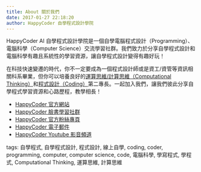 ```yaml
---
title: About 關於我們
date: 2017-01-27 22:18:20
author: HappyCoder 自學程式設計學院
---
```


HappyCoder AI 自學程式設計學院是一個自學電腦程式設計（Programming）、電腦科學（Computer Science）交流學習社群。我們致力於分享自學程式設計和電腦科學有趣且系統性的學習資源，讓自學程式設計變得有趣好玩！

在科技快速變遷的時代，你不一定要成為一個程式設計師或是資工/資管等資訊相關科系畢業，但你可以培養良好的[運算思維/計算思維（Computational Thinking）](https://zh.wikipedia.org/zh-tw/%E8%AE%A1%E7%AE%97%E6%80%9D%E7%BB%B4)和[程式設計（Coding）](https://zh.wikipedia.org/zh-tw/%E7%A8%8B%E5%BA%8F%E8%AE%BE%E8%AE%A1)第二專長。一起加入我們，讓我們彼此分享自學程式學習資源和心路歷程，教學相長！​

- [HappyCoder 官方網站](https://www.happycoder.org/)
- [HappyCoder 臉書學習社群](https://www.facebook.com/groups/HappyCoderOrg/)
- [HappyCoder 官方粉絲專頁](https://www.facebook.com/HappyCoderOrg/)
- [HappyCoder 電子郵件](mailto:happycoderorg@gmail.com)
- [HappyCoder Youtube 影音頻道](https://www.youtube.com/channel/UCehU65UuvbswxhZ4CXJkdxA)

tags: 自學程式, 自學程式設計, 程式設計, 線上自學, coding, coder, programming, computer, computer science, code, 電腦科學, 學寫程式, 學程式, Computational Thinking, 運算思維, 計算思維

